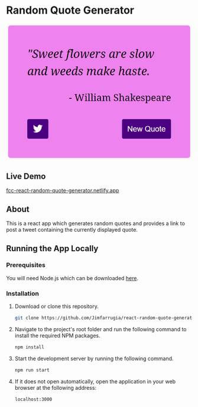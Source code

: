 # Random Quote Generator

![Random Quote Generator Screen Shot](./screenshot.png)

## Live Demo

[fcc-react-random-quote-generator.netlify.app](https://fcc-react-random-quote-generator.netlify.app/)

## About

This is a react app which generates random quotes and provides a link to post a tweet containing the currently displayed quote.

## Running the App Locally

### Prerequisites

You will need Node.js which can be downloaded [here](https://nodejs.org/).

### Installation

1. Download or clone this repository.

   ```sh
   git clone https://github.com/Jimfarrugia/react-random-quote-generator.git
   ```

2. Navigate to the project's root folder and run the following command to install the required NPM packages.

   ```sh
   npm install
   ```

3. Start the development server by running the following command.

   ```sh
   npm run start
   ```

4. If it does not open automatically, open the application in your web browser at the following address:
   ```
   localhost:3000
   ```
